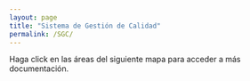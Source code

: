```yaml
---
layout: page
title: "Sistema de Gestión de Calidad"
permalink: /SGC/
---
```


Haga click en las áreas del siguiente mapa para acceder a más documentación.

<object type="image/svg+xml" data="/sgc/mapa_de_proceso.svg" width="100%" height="100%"></object>
